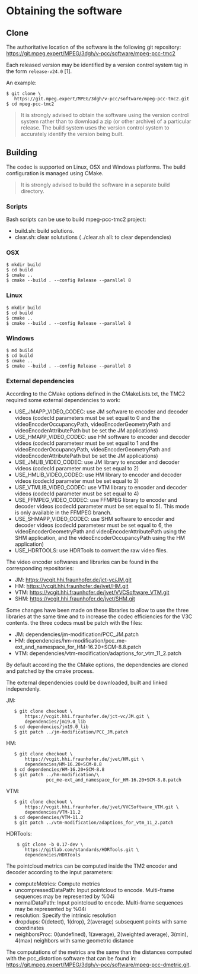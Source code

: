 Obtaining the software
======================

Clone
---------------
The authoritative location of the software is the following git
repository:
   <https://git.mpeg.expert/MPEG/3dgh/v-pcc/software/mpeg-pcc-tmc2>

Each released version may be identified by a version control system tag in
the form `release-v24.0` [1].

An example:

```console 
$ git clone \
   https://git.mpeg.expert/MPEG/3dgh/v-pcc/software/mpeg-pcc-tmc2.git
$ cd mpeg-pcc-tmc2
```

> It is strongly advised to obtain the software using the version control
> system rather than to download a zip (or other archive) of a particular
> release.  The build system uses the version control system to accurately
> identify the version being built.

Building 
------- 

The codec is supported on Linux, OSX and Windows platforms.  The build
configuration is managed using CMake.

> It is strongly advised to build the software in a separate build directory.

### Scripts

Bash scripts can be use to build mpeg-pcc-tmc2 project: 
- build.sh: build solutions.  
- clear.sh: clear solututions ( ./clear.sh all: to clear dependencies)
   
### OSX

```console
$ mkdir build
$ cd build
$ cmake ..
$ cmake --build . --config Release --parallel 8 
```

### Linux

```console
$ mkdir build
$ cd build
$ cmake ..
$ cmake --build . --config Release --parallel 8 
```

### Windows

```console
$ md build
$ cd build
$ cmake ..
$ cmake --build . --config Release --parallel 8 
```

### External dependencies

According to the CMake options defined in the CMakeLists.txt, the TMC2 required some external dependencies to work: 

* USE_JMAPP_VIDEO_CODEC: use JM software to encoder and decoder videos (codecId parameters must be set equal to 0 and the videoEncoderOccupancyPath, videoEncoderGeometryPath and videoEncoderAttributePath but be set the JM applications)
* USE_HMAPP_VIDEO_CODEC: use HM software to encoder and decoder videos (codecId parametesr must be set equal to 1 and the videoEncoderOccupancyPath, videoEncoderGeometryPath and videoEncoderAttributePath but be set the JM applications)
* USE_JMLIB_VIDEO_CODEC: use JM library to encoder and decoder videos (codecId parameter must be set equal to 2)
* USE_HMLIB_VIDEO_CODEC: use HM library to encoder and decoder videos (codecId parameter must be set equal to 3)
* USE_VTMLIB_VIDEO_CODEC: use VTM library to encoder and decoder videos (codecId parameter must be set equal to 4)
* USE_FFMPEG_VIDEO_CODEC: use FFMPEG library to encoder and decoder videos (codecId parameter must be set equal to 5). This mode is only available in the FFMPEG branch. 
* USE_SHMAPP_VIDEO_CODEC: use SHM software to encoder and decoder videos (codecId parametesr must be set equal to 6, the videoEncoderGeometryPath and videoEncoderAttributePath using the SHM application, and the videoEncoderOccupancyPath using the HM application)
* USE_HDRTOOLS: use HDRTools to convert the raw video files.

The video encoder softwares and libraries can be found in the corresponding repositories: 

* JM: https://vcgit.hhi.fraunhofer.de/jct-vc/JM.git
* HM: https://vcgit.hhi.fraunhofer.de/jvet/HM.git
* VTM: https://vcgit.hhi.fraunhofer.de/jvet/VVCSoftware_VTM.git
* SHM: https://vcgit.hhi.fraunhofer.de/jvet/SHM.git

Some changes have been made on these libraries to allow to use the three libraries at the same time and to increase the codec efficiencies for the V3C contents. the three codecs must be patch with the files:

* JM: dependencies/jm-modification/PCC_JM.patch
* HM: dependencies/hm-modification/pcc_me-ext_and_namespace_for_HM-16.20+SCM-8.8.patch
* VTM: dependencies/vtm-modification/adaptions_for_vtm_11_2.patch

By default according the the CMake options, the dependencies are cloned and patched by the cmake process. 
 
The external dependencies could be downloaded, built and linked independenly.

JM: 
```console
   $ git clone checkout \
       https://vcgit.hhi.fraunhofer.de/jct-vc/JM.git \
       dependencies/jm19.0_lib
   $ cd dependencies/jm19.0_lib
   $ git patch ../jm-modification/PCC_JM.patch
``` 

HM: 
```console
   $ git clone checkout \
       https://vcgit.hhi.fraunhofer.de/jvet/HM.git \
       dependencies/HM-16.20+SCM-8.8
   $ cd dependencies/HM-16.20+SCM-8.8
   $ git patch ../hm-modification/\
               pcc_me-ext_and_namespace_for_HM-16.20+SCM-8.8.patch
```

VTM: 
```console
   $ git clone checkout \
       https://vcgit.hhi.fraunhofer.de/jvet/VVCSoftware_VTM.git \
       dependencies/VTM-11.2    
   $ cd dependencies/VTM-11.2
   $ git patch ../vtm-modification/adaptions_for_vtm_11_2.patch
``` 

HDRTools: 
```console
    $ git clone -b 0.17-dev \
       https://gitlab.com/standards/HDRTools.git \
       dependencies/HDRTools      
``` 

The pointcloud metrics can be computed inside the TM2 encoder and decoder according to the input parameters: 

* computeMetrics: Compute metrics
* uncompressedDataPath: Input pointcloud to encode. Multi-frame sequences may be represented by %04i
* normalDataPath:  Input pointcloud to encode. Multi-frame sequences may be represented by %04i
* resolution: Specify the intrinsic resolution
* dropdups: 0(detect), 1(drop), 2(average) subsequent points with same coordinates
* neighborsProc: 0(undefined), 1(average), 2(weighted average), 3(min), 4(max) neighbors with same geometric distance

The computations of the metrics are the same than the distances computed with the pcc_distortion software that can be found in: https://git.mpeg.expert/MPEG/3dgh/v-pcc/software/mpeg-pcc-dmetric.git.





